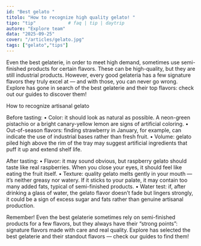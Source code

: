 ```yaml
---
id: "Best gelato "
titolo: "How to recognize high quality gelato! "
tipo: "tip"            # faq | tip | daytrip
autore: "Explore team"
data: "2025-09-25"
cover: "/articles/gelato.jpg"
tags: ["gelato","tips"]
---
```

Even the best gelaterie, in order to meet high demand, sometimes use semi-finished products for certain flavors. These can be high-quality, but they are still industrial products. However, every good gelateria has a few signature flavors they truly excel at — and with those, you can never go wrong. Explore has gone in search of the best gelaterie and their top flavors: check out our guides to discover them!

How to recognize artisanal gelato

Before tasting:
	•	Color: it should look as natural as possible. A neon-green pistachio or a bright canary-yellow lemon are signs of artificial coloring.
	•	Out-of-season flavors: finding strawberry in January, for example, can indicate the use of industrial bases rather than fresh fruit.
	•	Volume: gelato piled high above the rim of the tray may suggest artificial ingredients that puff it up and extend shelf life.

After tasting:
	•	Flavor: it may sound obvious, but raspberry gelato should taste like real raspberries. When you close your eyes, it should feel like eating the fruit itself.
	•	Texture: quality gelato melts gently in your mouth — it’s neither greasy nor watery. If it sticks to your palate, it may contain too many added fats, typical of semi-finished products.
	•	Water test: if, after drinking a glass of water, the gelato flavor doesn’t fade but lingers strongly, it could be a sign of excess sugar and fats rather than genuine artisanal production.

Remember! Even the best gelaterie sometimes rely on semi-finished products for a few flavors, but they always have their “strong points”: signature flavors made with care and real quality. Explore has selected the best gelaterie and their standout flavors — check our guides to find them!

